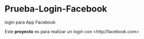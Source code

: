 Prueba-Login-Facebook
=====================

login para App Facebook


Este **proyecto** es para realizar un login con <http//facebook.com>
